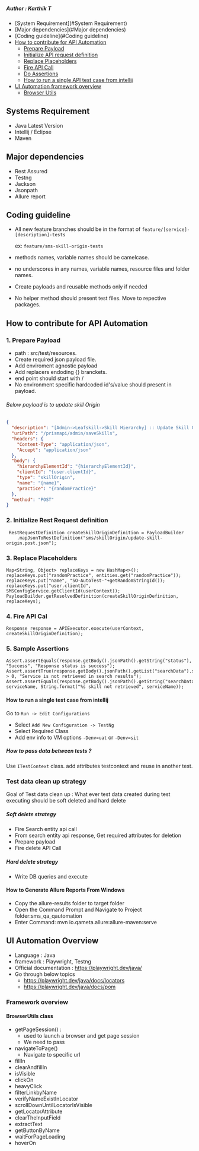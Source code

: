 ##### Author : Karthik T

* [System Requirement](#System Requirement)
* [Major dependencies](#Major dependencies)
* [Coding guideline](#Coding guideline)
* [How to contribute for API Automation](#how-to-contribute-for-api-automation)
  * [Prepare Payload](#1-prepare-payload)
  * [Initialize API request definition](#2-initialize-rest-request-definition)
  * [Replace Placeholders](#3-replace-placeholders)
  * [Fire API Call](#4-fire-api-cal)
  * [Do Assertions](#5-sample-assertions)
  * [How to run a single API test case from intellij](#how-to-run-a-single-test-case-from-intellij)
* [UI Automation framework overview](#framework-overview)
  * [Browser Utils](#browserutils-class)

## **Systems Requirement**
* Java Latest Version
* Intellij / Eclipse
* Maven

## Major dependencies
* Rest Assured
* Testng
* Jackson
* Jsonpath
* Allure report

## Coding guideline
* All new feature branches should be in the format of `feature/[service]-[description]-tests`

  ex: ```feature/sms-skill-origin-tests```

* methods names, variable names should be camelcase.

* no underscores in any names, variable names, resource files and folder names.

* Create payloads and reusable methods only if needed

* No helper method should present test files. Move to repective packages.


## How to contribute for API Automation

### 1. Prepare Payload
* path : src/test/resources.
* Create required json payload file.
* Add enviroment agnostic payload
* Add replacers endoding {} branckets.
* end point should start with /
* No environment specific hardcoded id's/value should present in payload.

###### Below payload is to update skill Origin
```json
{
  "description": "[Admin->Leafskill->Skill Hierarchy] :: Update Skill Origin",
  "uriPath": "/prismapi/admin/saveSkills",
  "headers": {
    "Content-Type": "application/json",
    "Accept": "application/json"
  },
  "body": {
    "hierarchyElementId": "{hierarchyElementId}",
    "clientId": "{user.clientId}",
    "type": "skillOrigin",
    "name": "{name}",
    "practice": "{randomPractice}"
  },
  "method": "POST"
}

```
###  2. Initialize Rest Request definition

```
 RestRequestDefinition createSkillOriginDefinition = PayloadBuilder
    .mapJsonToRestDefinition("sms/skillOrigin/update-skill-origin.post.json");
```
###  3. Replace Placeholders

```
Map<String, Object> replaceKeys = new HashMap<>();
replaceKeys.put("randomPractice", entities.get("randomPractice"));
replaceKeys.put("name", "SO-AutoTest-"+getRandomStringId());
replaceKeys.put("user.clientId", SMSConfigService.getClientId(userContext));
PayloadBuilder.getResolvedDefinition(createSkillOriginDefinition, replaceKeys);
```
###  4. Fire API Cal

```
Response response = APIExecutor.execute(userContext, createSkillOriginDefinition);
```
###  5. Sample Assertions

```
Assert.assertEquals(response.getBody().jsonPath().getString("status"), "Success", "Response status is success");
Assert.assertTrue(response.getBody().jsonPath().getList("searchData").size() > 0, "Service is not retrieved in search results");
Assert.assertEquals(response.getBody().jsonPath().getString("searchData[0].name"), serviceName, String.format("%s skill not retrieved", serviceName));
```




#### How to run a single test case from intellij

Go to `Run -> Edit Configurations`

* Select `Add New Configuration -> TestNg`
* Select Required Class
* Add env info to  VM options `-Denv=uat` or `-Denv=sit`


##### How to pass data between tests ?
Use `ITestContext` class. add attributes testcontext and reuse in another test.


###  Test data clean up strategy

Goal of Test data clean up : What ever test data created during test executing should be soft deleted and hard delete

##### Soft delete strategy

* Fire Search entity api call
* From search entity api response, Get required attributes for deletion
* Prepare payload
* Fire delete API Call

##### Hard delete strategy
* Write DB queries and execute

#### How to Generate Allure Reports From Windows

* Copy the allure-results folder to target folder
* Open the Command Prompt and Navigate to Project folder:sms_qa_qautomation
* Enter Command: mvn io.qameta.allure:allure-maven:serve


## UI Automation Overview

* Language : Java
* framework : Playwright, Testng
* Official documentation : https://playwright.dev/java/
* Go through below topics 
  * https://playwright.dev/java/docs/locators
  * https://playwright.dev/java/docs/pom

### Framework overview

#### BrowserUtils class

* getPageSession() :  
  * used to launch a browser and get page session
  * We need to pass
* navigateToPage()
  * Navigate to specific url
* fillIn
* clearAndfillIn
* isVisible
* clickOn
* heavyClick
* filterLinkbyName
* verifyNameExistInLocator
* scrollDownUntilLocatorIsVisible
* getLocatorAttribute
* clearTheInputField
* extractText
* getButtonByName
* waitForPageLoading
* hoverOn












